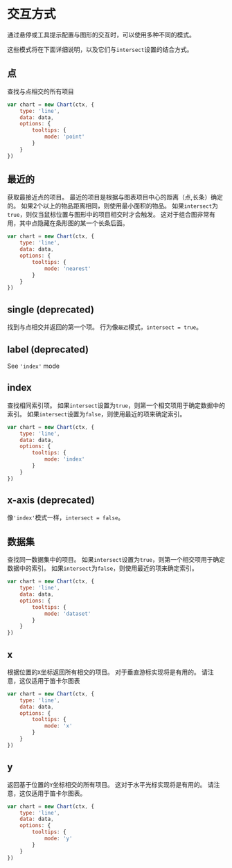 # 交互方式
通过悬停或工具提示配置与图形的交互时，可以使用多种不同的模式。

这些模式将在下面详细说明，以及它们与`intersect`设置的结合方式。
 

## 点
查找与点相交的所有项目

```javascript
var chart = new Chart(ctx, {
    type: 'line',
    data: data,
    options: {
        tooltips: {
            mode: 'point'
        }
    }
})
```

## 最近的
获取最接近点的项目。 最近的项目是根据与图表项目中心的距离（点,长条）确定的。 如果2个以上的物品距离相同，则使用最小面积的物品。 如果`intersect`为`true`，则仅当鼠标位置与图形中的项目相交时才会触发。 这对于组合图非常有用，其中点隐藏在条形图的某一个长条后面。
 

```javascript
var chart = new Chart(ctx, {
    type: 'line',
    data: data,
    options: {
        tooltips: {
            mode: 'nearest'
        }
    }
})
```

## single (deprecated)
找到与点相交并返回的第一个项。 行为像`最近`模式，`intersect = true`。

## label (deprecated)
See `'index'` mode

## index
查找相同索引项。 如果`intersect`设置为`true`，则第一个相交项用于确定数据中的索引。 如果`intersect`设置为`false`，则使用最近的项来确定索引。
 

```javascript
var chart = new Chart(ctx, {
    type: 'line',
    data: data,
    options: {
        tooltips: {
            mode: 'index'
        }
    }
})
```

## x-axis (deprecated)
像`'index'`模式一样，`intersect = false`。
 
##  数据集
查找同一数据集中的项目。 如果`intersect`设置为`true`，则第一个相交项用于确定数据中的索引。 如果`intersect`为`false`，则使用最近的项来确定索引。


```javascript
var chart = new Chart(ctx, {
    type: 'line',
    data: data,
    options: {
        tooltips: {
            mode: 'dataset'
        }
    }
})
```

## x
根据位置的`X`坐标返回所有相交的项目。 对于垂直游标实现将是有用的。 请注意，这仅适用于笛卡尔图表
 

```javascript
var chart = new Chart(ctx, {
    type: 'line',
    data: data,
    options: {
        tooltips: {
            mode: 'x'
        }
    }
})
```

## y
返回基于位置的`Y`坐标相交的所有项目。 这对于水平光标实现将是有用的。 请注意，这仅适用于笛卡尔图表。
 

```javascript
var chart = new Chart(ctx, {
    type: 'line',
    data: data,
    options: {
        tooltips: {
            mode: 'y'
        }
    }
})
```